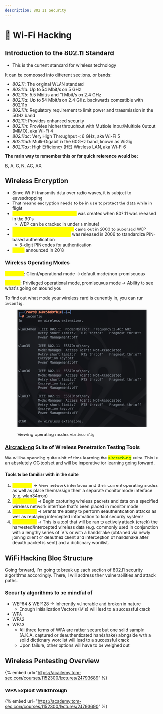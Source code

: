 ```yaml
---
description: 802.11 Security
---
```


# 🛜 Wi-Fi Hacking

## Introduction to the 802.11 Standard

* This is the current standard for wireless technology

It can be composed into different sections, or bands:

* _802.11_: The original WLAN standard
* _802.11a_: Up to 54 Mbit/s on 5 GHz
* _802.11b_: 5.5 Mbit/s and 11 Mbit/s on 2.4 GHz
* _802.11g_: Up to 54 Mbit/s on 2.4 GHz, backwards compatible with 802.11b
* _802.11h_: Regulatory requirement to limit power and transmission in the 5GHz band
* _802.11i_: Provides enhanced security
* _802.11n_: Provides higher throughput with Multiple Input/Multiple Output (MIMO), aka Wi-Fi 4
* _802.11ac_: Very High Throughput < 6 GHz, aka Wi-Fi 5
* _802.11ad_: Multi-Gigabit in the 60GHz band, known as WiGig
* _802.11ax_: High Efficiency (HE) Wireless LAN, aka Wi-Fi 6

**The main way to remember this or for quick reference would be:**

B, A, G, N, AC, AX.

## Wireless Encryption

* Since Wi-Fi transmits data over radio waves, it is subject to eavesdropping
* That means encryption needs to be in use to protect the data while in flight
* <mark style="color:yellow;">Wired Equivalent Privacy (WEP)</mark> was created when 802.11 was released in the 90's
  * WEP can be cracked in under a minute!
* <mark style="color:yellow;">Wi-Fi Protected Access (WPA)</mark> came out in 2003 to supersed WEP
* <mark style="color:yellow;">WPS (Wi-Fi Protected Setup)</mark> was released in 2006 to standardize PIN-based authentication
  * 8-digit PIN codes for authentication
* <mark style="color:yellow;">WPA3</mark> announced in 2018

### Wireless Operating Modes

<mark style="color:yellow;">Managed</mark>: Client/operational mode -> default mode/non-promiscuous

<mark style="color:yellow;">Monitor</mark>: Privileged operational mode, promiscuous mode -> Ability to see what's going on around you

To find out what mode your wireless card is currently in, you can run `iwconfig`.

<figure><img src="../.gitbook/assets/image (1) (1) (1) (1) (1) (1) (1) (1) (1) (1).png" alt=""><figcaption><p>Viewing operating modes via <code>iwconfig</code></p></figcaption></figure>

### [Aircrack-ng](http://aircrack-ng.org/) Suite of Wireless Penetration Testing Tools

We will be spending quite a bit of time learning the <mark style="color:green;">aircrack-ng</mark> suite. This is an absolutely OG toolset and will be imperative for learning going forward.&#x20;

#### Tools to be familiar with in the suite

1. <mark style="color:yellow;">`airmon-ng`</mark> -> View network interfaces and their current operating modes as well as place them/assign them a separate monitor mode interface (e.g. wlan34mon)
2. <mark style="color:yellow;">`airodump-ng`</mark> -> Begin capturing wireless packets and data on a specified wireless network interface that's been placed in monitor mode
3. <mark style="color:yellow;">`aireplay-ng`</mark> -> Grants the ability to perform deauthentication attacks as well as replaying intercepted information to fool security systems
4. <mark style="color:yellow;">`aircrack-ng`</mark> -> This is a tool that will be ran to actively attack (crack) the harvested/intercepted wireless data (e.g. commonly used in conjunction with a lengthy series of IV's or with a handshake (obtained via newly joining client or deauthed client and interception of handshake after deauth packet is sent) and a dictionary wordlist.

## WiFi Hacking Blog Structure

Going forward, I'm going to break up each section of 802.11 security algorithms accordingly. There, I will address their vulnerabilities and attack paths.

### Security algorithms to be mindful of

* WEP64 & WEP128 -> Inherently vulnerable and broken in nature
  * &#x20;Enough Initialization Vectors (IV's) will lead to a successful crack
* WPA
* WPA2
* WPA3
  * All three forms of WPA are rather secure but one solid sample (A.K.A. captured or deauthenticated handshake) alongside with a solid dictionary wordlist will lead to a successful crack
  * Upon failure, other options will have to be weighed out

## Wireless Pentesting Overview

{% embed url="https://academy.tcm-sec.com/courses/1152300/lectures/24793689" %}

### WPA Exploit Walkthrough

{% embed url="https://academy.tcm-sec.com/courses/1152300/lectures/24793690" %}
